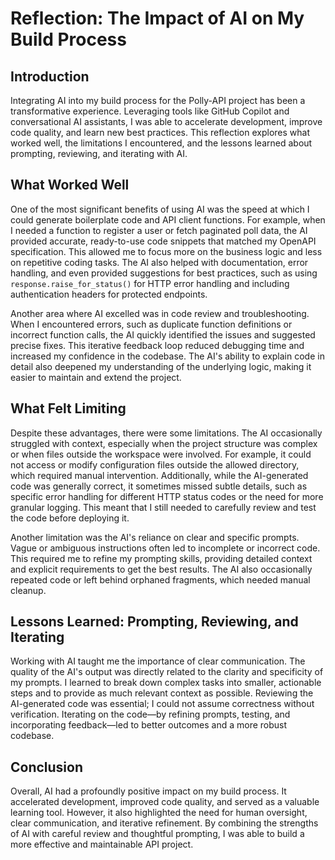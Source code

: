 # Reflection: The Impact of AI on My Build Process

## Introduction

Integrating AI into my build process for the Polly-API project has been a transformative experience. Leveraging tools like GitHub Copilot and conversational AI assistants, I was able to accelerate development, improve code quality, and learn new best practices. This reflection explores what worked well, the limitations I encountered, and the lessons learned about prompting, reviewing, and iterating with AI.

## What Worked Well

One of the most significant benefits of using AI was the speed at which I could generate boilerplate code and API client functions. For example, when I needed a function to register a user or fetch paginated poll data, the AI provided accurate, ready-to-use code snippets that matched my OpenAPI specification. This allowed me to focus more on the business logic and less on repetitive coding tasks. The AI also helped with documentation, error handling, and even provided suggestions for best practices, such as using `response.raise_for_status()` for HTTP error handling and including authentication headers for protected endpoints.

Another area where AI excelled was in code review and troubleshooting. When I encountered errors, such as duplicate function definitions or incorrect function calls, the AI quickly identified the issues and suggested precise fixes. This iterative feedback loop reduced debugging time and increased my confidence in the codebase. The AI's ability to explain code in detail also deepened my understanding of the underlying logic, making it easier to maintain and extend the project.

## What Felt Limiting

Despite these advantages, there were some limitations. The AI occasionally struggled with context, especially when the project structure was complex or when files outside the workspace were involved. For example, it could not access or modify configuration files outside the allowed directory, which required manual intervention. Additionally, while the AI-generated code was generally correct, it sometimes missed subtle details, such as specific error handling for different HTTP status codes or the need for more granular logging. This meant that I still needed to carefully review and test the code before deploying it.

Another limitation was the AI's reliance on clear and specific prompts. Vague or ambiguous instructions often led to incomplete or incorrect code. This required me to refine my prompting skills, providing detailed context and explicit requirements to get the best results. The AI also occasionally repeated code or left behind orphaned fragments, which needed manual cleanup.

## Lessons Learned: Prompting, Reviewing, and Iterating

Working with AI taught me the importance of clear communication. The quality of the AI's output was directly related to the clarity and specificity of my prompts. I learned to break down complex tasks into smaller, actionable steps and to provide as much relevant context as possible. Reviewing the AI-generated code was essential; I could not assume correctness without verification. Iterating on the code—by refining prompts, testing, and incorporating feedback—led to better outcomes and a more robust codebase.

## Conclusion

Overall, AI had a profoundly positive impact on my build process. It accelerated development, improved code quality, and served as a valuable learning tool. However, it also highlighted the need for human oversight, clear communication, and iterative refinement. By combining the strengths of AI with careful review and thoughtful prompting, I was able to build a more effective and maintainable API project.
